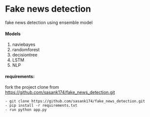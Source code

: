 # Fake news detection

fake news detection using ensemble model

#### **Models**

1. naviebayes
2. randomforest
3. decisiontree
4. LSTM
5. NLP



#### **requirements:**

fork the project
clone from https://github.com/sasank174/fake_news_detection.git
```
- git clone https://github.com/sasank174/fake_news_detection.git
- pip install -r requirements.txt
- run python app.py
```
